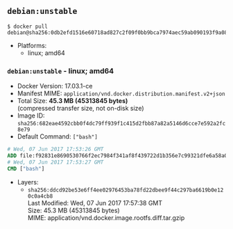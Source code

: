 ## `debian:unstable`

```console
$ docker pull debian@sha256:0db2efd1516e60718ad827c2f09f0bb9bca7974aec59ab090193f9a085737ac9
```

-	Platforms:
	-	linux; amd64

### `debian:unstable` - linux; amd64

-	Docker Version: 17.03.1-ce
-	Manifest MIME: `application/vnd.docker.distribution.manifest.v2+json`
-	Total Size: **45.3 MB (45313845 bytes)**  
	(compressed transfer size, not on-disk size)
-	Image ID: `sha256:682eae4592cbb0f4dc79ff939f1c415d2fbb87a82a5146d6cce7e592a2fc8e79`
-	Default Command: `["bash"]`

```dockerfile
# Wed, 07 Jun 2017 17:53:26 GMT
ADD file:f92831e8690530766f2ec7984f341af8f439722d1b356e7c99321dfe6a58a01e in / 
# Wed, 07 Jun 2017 17:53:27 GMT
CMD ["bash"]
```

-	Layers:
	-	`sha256:ddcd92be53e6ff4ee02976453ba78fd22dbee9f44c297ba6619b0e120c0a4cb8`  
		Last Modified: Wed, 07 Jun 2017 17:57:38 GMT  
		Size: 45.3 MB (45313845 bytes)  
		MIME: application/vnd.docker.image.rootfs.diff.tar.gzip
